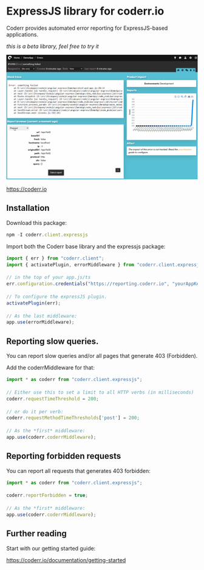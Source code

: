 ExpressJS library for coderr.io
===============================

Coderr provides automated error reporting for ExpressJS-based applications.

_this is a beta library, feel free to try it_

![](./error.gif)

https://coderr.io

## Installation

Download this package:

```js
npm -I coderr.client.expressjs
```

Import both the Coderr base library and the expressjs package:

```javascript
import { err } from "coderr.client";
import { activatePlugin, errorMiddleware } from "coderr.client.expressjs";

// in the top of your app.js/ts
err.configuration.credentials("https://reporting.coderr.io", "yourAppKey", "yourSharedSecret");

// To configure the expressJS plugin.
activatePlugin(err);

// As the last middleware:
app.use(errorMiddleware);

```

## Reporting slow queries.

You can report slow queries and/or all pages that generate 403 (Forbidden).

Add the coderrMiddleware for that:

```javascript
import * as coderr from "coderr.client.expressjs";

// Either use this to set a limit to all HTTP verbs (in milliseconds)
coderr.requestTimeThreshold = 200;

// or do it per verb:
coderr.requestMethodTimeThresholds['post'] = 200;

// As the *first* middleware:
app.use(coderr.coderrMiddleware);
```

## Reporting forbidden requests

You can report all requests that generates 403 forbidden:

```javascript
import * as coderr from "coderr.client.expressjs";

coderr.reportForbidden = true;

// As the *first* middleware:
app.use(coderr.coderrMiddleware);
```

## Further reading

Start with our getting started guide:

https://coderr.io/documentation/getting-started
